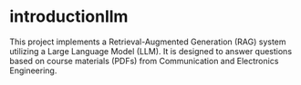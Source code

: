 # introductionllm
This project implements a Retrieval-Augmented Generation (RAG) system utilizing a Large Language Model (LLM). It is designed to answer questions based on course materials (PDFs) from Communication and Electronics Engineering.
